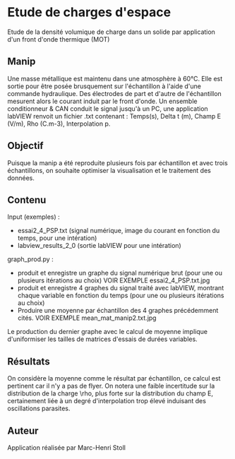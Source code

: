 # Etude de charges d'espace
Etude de la densité volumique de charge dans un solide par application d'un front d'onde thermique (MOT)

## Manip
Une masse métallique est maintenu dans une atmosphère à 60°C.
Elle est sortie pour être posée brusquement sur l'échantillon à l'aide d'une commande hydraulique.
Des électrodes de part et d'autre de l'échantillon mesurent alors le courant induit par le front d'onde.
Un ensemble conditionneur & CAN conduit le signal jusqu'à un PC,
une application labVIEW renvoit un fichier .txt contenant :
Temps(s),	Delta t (m),	Champ E (V/m),	Rho (C.m-3), Interpolation p.

## Objectif
Puisque la manip a été reproduite plusieurs fois par échantillon et avec trois échantillons,
on souhaite optimiser la visualisation et le traitement des données.

## Contenu
Input (exemples) : 
- essai2_4_PSP.txt (signal numérique, image du courant en fonction du temps, pour une intération)
- labview_results_2_0 (sortie labVIEW pour une intération)

graph_prod.py :
- produit et enregistre un graphe du signal numérique brut (pour une ou plusieurs itérations au choix)
    VOIR EXEMPLE essai2_4_PSP.txt.jpg
- produit et enregistre 4 graphes du signal traité avec labVIEW, montrant chaque variable en fonction du temps (pour une ou plusieurs itérations au choix)
- Produire une moyenne par échantillon des 4 graphes précédemment cités.
    VOIR EXEMPLE mean_mat_manip2.txt.jpg

Le production du dernier graphe avec le calcul de moyenne implique d'uniformiser les tailles de matrices d'essais de durées variables.

## Résultats
On considère la moyenne comme le résultat par échantillon, ce calcul est pertinent car il n'y a pas de flyer.
On notera une faible incertitude sur la distribution de la charge \rho,
plus forte sur la distribution du champ E, certainement liée à un degré d'interpolation trop élevé induisant des oscillations parasites.

## Auteur
Application réalisée par Marc-Henri Stoll
